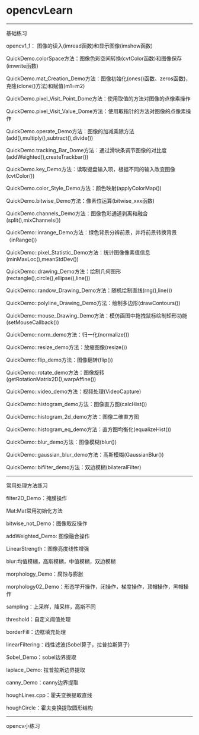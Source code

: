 # opencvLearn

----------------------------------------------------------------------------------------------------------------------------------------------------------------

基础练习

opencv1_1： 图像的读入(imread函数)和显示图像(imshow函数)

QuickDemo.colorSpace方法：图像色彩空间转换(cvtColor函数)和图像保存(imwrite函数)

QuickDemo.mat_Creation_Demo方法：图像初始化(ones()函数、zeros函数)，克隆(clone()方法)和赋值(m1=m2)

QuickDemo.pixel_Visit_Point_Dome方法：使用取值的方法对图像的点像素操作

QuickDemo.pixel_Visit_Value_Dome方法：使用取指针的方法对图像的点像素操作

QuickDemo.operate_Demo方法：图像的加减乘除方法(add(),multiply(),subtract(),divide())

QuickDemo.tracking_Bar_Dome方法：通过滑块条调节图像的对比度(addWeighted(),createTrackbar())

QuickDemo.key_Demo方法：读取键盘输入项，根据不同的输入改变图像(cvtColor())

QuickDemo.color_Style_Demo方法：颜色映射(applyColorMap())

QuickDemo.bitwise_Demo方法：像素位运算(bitwise_xxx函数)

QuickDemo.channels_Demo方法：图像色彩通道剥离和融合(split(),mixChannels())

QuickDemo::inrange_Demo方法：绿色背景分辨前景，并将前景转换背景（inRange())

QuickDemo::pixel_Statistic_Demo方法：统计图像像素值信息(minMaxLoc(),meanStdDev())

QuickDemo::drawing_Demo方法：绘制几何图形(rectangle(),circle(),ellipse(),line())

QuickDemo::randow_Drawing_Demo方法：随机绘制直线(rng(),line())

QuickDemo::polyline_Drawing_Demo方法：绘制多边形(drawContours())

QuickDemo::mouse_Drawing_Demo方法：模仿画图中拖拽鼠标绘制矩形功能(setMouseCallback())

QuickDemo::norm_demo方法：归一化(normalize())

 QuickDemo::resize_demo方法：放缩图像(resize())

QuickDemo::flip_demo方法：图像翻转(flip())

QuickDemo::rotate_demo方法：图像旋转(getRotationMatrix2D(),warpAffine())

QuickDemo::video_demo方法：视频处理(VideoCapture)

QuickDemo::histogram_demo方法：图像直方图(calcHist())

QuickDemo::histogram_2d_demo方法：图像二维直方图

QuickDemo::histogram_eq_demo方法：直方图均衡化(equalizeHist())

QuickDemo::blur_demo方法：图像模糊(blur())

QuickDemo::gaussian_blur_demo方法：高斯模糊(GaussianBlur())

QuickDemo::bifilter_demo方法：双边模糊(bilateralFilter)

----------------------------------------------------------------------------------------------------------------------------------------------------------------

常用处理方法练习

filter2D_Demo：掩膜操作

Mat:Mat常用初始化方法

bitwise_not_Demo：图像取反操作

addWeighted_Demo: 图像融合操作

LinearStrength：图像亮度线性增强

blur:均值模糊，高斯模糊，中值模糊，双边模糊

morphology_Demo：腐蚀与膨胀

morphology02_Demo：形态学开操作，闭操作，梯度操作，顶帽操作，黑帽操作

sampling：上采样，降采样，高斯不同

threshold：自定义阈值处理

borderFill：边框填充处理

linearFiltering：线性滤波(Sobel算子，拉普拉斯算子)

Sobel_Demo：sobel边界提取

laplace_Demo: 拉普拉斯边界提取

canny_Demo：canny边界提取

houghLines.cpp：霍夫变换提取直线

houghCircle：霍夫变换提取圆形结构

------------------------------------------------------------------------

opencv小练习

